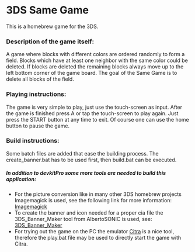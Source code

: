 # 3DS Same Game

This is a homebrew game for the 3DS.

### Description of the game itself:
A game where blocks with different colors are ordered randomly to form a field. 
Blocks which have at least one neighbor with the same color could be deleted. 
If blocks are deleted the remaining blocks always move up to the left bottom corner 
of the game board. The goal of the Same Game is to delete all blocks of the field.

### Playing instructions:
The game is very simple to play, just use the touch-screen as input. After the game 
is finished press A or tap the touch-screen to play again. Just press the START button 
at any time to exit. Of course one can use the home button to pause the game.

### Build instructions:
Some batch files are added that ease the building process. The create_banner.bat has to
be used first, then build.bat can be executed. 

##### In addition to devkitPro some more tools are needed to build this application:
- For the picture conversion like in many other 3DS homebrew projects Imagemagick is used, 
see the following link for more information: [Imagemagick](http://www.imagemagick.org/script/index.php)
- To create the banner and icon needed for a proper cia file the 3DS_Banner_Maker tool 
from AlbertoSONIC is used, see: [3DS_Banner_Maker](https://github.com/AlbertoSONIC/3DS_Banner_Maker)
- For trying out the game on the PC the emulator [Citra](https://citra-emu.org/) is a nice tool, 
therefore the play.bat file may be used to directly start the game with Citra.

